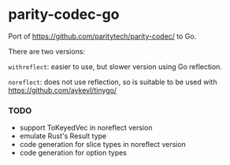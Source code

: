 # parity-codec-go

Port of https://github.com/paritytech/parity-codec/ to Go.

There are two versions:

`withreflect`: easier to use, but slower version using Go reflection.

`noreflect`: does not use reflection, so is suitable to be used with https://github.com/aykevl/tinygo/

### TODO

* support ToKeyedVec in noreflect version
* emulate Rust's Result type
* code generation for slice types in noreflect version
* code generation for option types